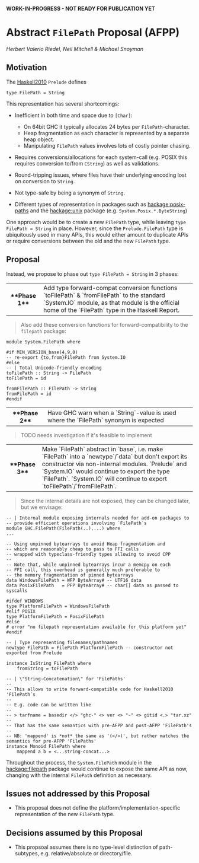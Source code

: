
**WORK-IN-PROGRESS - NOT READY FOR PUBLICATION YET**


# Abstract `FilePath` Proposal (AFPP)



*Herbert Valerio Riedel, Neil Mitchell & Michael Snoyman*


## Motivation



The [
Haskell2010](https://www.haskell.org/onlinereport/haskell2010/) `Prelude` defines


```
type FilePath = String
```


This representation has several shortcomings:


- Inefficient in both time and space due to `[Char]`:

  - On 64bit GHC it typically allocates 24 bytes per `FilePath`-character.
  - Heap fragmentation as each character is represented by a separate heap object.
  - Manipulating `FilePath` values involves lots of costly pointer chasing.

- Requires conversions/allocations for each system-call
  (e.g. POSIX this requires conversion to/from `CString`) as well as
  validations.

- Round-tripping issues, where files have their underlying encoding lost on conversion to `String`.

- Not type-safe by being a synonym of `String`.

- Different types of representation in packages such as
  [ hackage:posix-paths](http://hackage.haskell.org/package/posix-paths) and
  the [
  hackage:unix](http://hackage.haskell.org/package/unix) package (e.g. `System.Posix.*.ByteString`)


One approach would be to create a new `FilePath` type, while leaving
`type FilePath = String` in place.  However, since the
`Prelude.FilePath` type is ubiquitously used in many APIs, this would
either amount to duplicate APIs or require conversions between the old
and the new `FilePath` type.


## Proposal



Instead, we propose to phase out `type FilePath = String` in 3 phases:


<table><tr><th>**Phase 1**</th>
<td>
Add type forward-compat conversion functions `toFilePath` & `fromFilePath` to the standard `System.IO` module, as that module is the official home of the `FilePath` type in the Haskell Report.
</td></tr></table>


>
>
> Also add these conversion functions for
> forward-compatibility to the `filepath` package:
>
>

```
module System.FilePath where

#if MIN_VERSION_base(4,9,0)
-- re-export {to,from}FilePath from System.IO
#else
-- | Total Unicode-friendly encoding
toFilePath :: String -> FilePath
toFilePath = id

fromFilePath :: FilePath -> String
fromFilePath = id
#endif
```

<table><tr><th>**Phase 2**</th>
<td>Have GHC warn when a `String`-value is used where the
`FilePath` synonym is expected
</td></tr></table>


>
>
> TODO needs investigation if it's feasible to implement
>
>

<table><tr><th>**Phase 3**</th>
<td>Make `FilePath` abstract in `base`, i.e. make
`FilePath` into a `newtype`/`data` but don't export its
constructor via non-internal modules. `Prelude`  and `System.IO` would continue to
export the type `FilePath`. `System.IO` will continue to export `toFilePath`/`fromFilePath`. 
</td></tr></table>


>
>
> Since the internal details are not exposed, they can be changed later,
> but we envisage:
>
>

```
-- | Internal module exposing internals needed for add-on packages to
-- provide efficient operations involving `FilePath`s
module GHC.FilePath(FilePath(..),...) where
...

-- Using unpinned bytearrays to avoid Heap fragmentation and
-- which are reasonably cheap to pass to FFI calls
-- wrapped with typeclass-friendly types allowing to avoid CPP
-- 
-- Note that, while unpinned bytearrays incur a memcpy on each
-- FFI call, this overhead is generally much preferable to
-- the memory fragmentation of pinned bytearrays
data WindowsFilePath = WFP ByteArray# -- UTF16 data
data PosixFilePath   = PFP ByteArray# -- char[] data as passed to syscalls

#ifdef WINDOWS
type PlatformFilePath = WindowsFilePath
#elif POSIX
type PlatformFilePath = PosixFilePath
#else
# error "no filepath representation available for this platform yet"
#endif

-- | Type representing filenames/pathnames
newtype FilePath = FilePath PlatformFilePath -- constructor not exported from Prelude

instance IsString FilePath where 
    fromString = toFilePath

-- | \"String-Concatenation\" for 'FilePaths'
--
-- This allows to write forward-compatible code for Haskell2010 'FilePath`s
--
-- E.g. code can be written like
--
-- > tarfname = basedir </> "ghc-" <> ver <> "~" <> gitid <.> "tar.xz"
--
-- That has the same semantics with pre-AFPP and post-AFPP 'FilePath's
--
-- NB: 'mappend' is *not* the same as '(</>)', but rather matches the semantics for pre-AFPP 'FilePaths'
instance Monoid FilePath where 
    mappend a b = <...string-concat...>
```


Throughout the process, the `System.FilePath` module in the [
hackage:filepath](http://hackage.haskell.org/package/filepath) package would continue to expose the same API as now, changing with the internal `FilePath` definition as necessary.


## Issues not addressed by this Proposal


- This proposal does not define the platform/implementation-specific representation of the new `FilePath` type.

## Decisions assumed by this Proposal


- This propsoal assumes there is no type-level distinction of path-subtypes, e.g. relative/absolute or directory/file.
